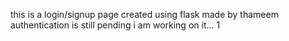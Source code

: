 this is a login/signup page created using flask made by thameem
authentication is still pending i am working on it...
1
